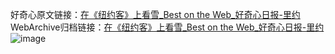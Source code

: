 好奇心原文链接：[在《纽约客》上看雪_Best on the Web_好奇心日报-里约](https://www.qdaily.com/articles/5878.html)
WebArchive归档链接：[在《纽约客》上看雪_Best on the Web_好奇心日报-里约](http://web.archive.org/web/20190623165548/https://www.qdaily.com/articles/5878.html)
![image](http://ww3.sinaimg.cn/large/007d5XDply1g3w990i122j30u07i2qjc)
